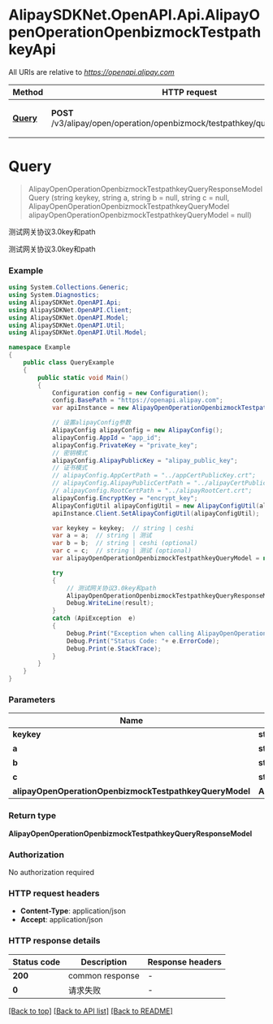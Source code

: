# AlipaySDKNet.OpenAPI.Api.AlipayOpenOperationOpenbizmockTestpathkeyApi

All URIs are relative to *https://openapi.alipay.com*

Method | HTTP request | Description
------------- | ------------- | -------------
[**Query**](AlipayOpenOperationOpenbizmockTestpathkeyApi.md#query) | **POST** /v3/alipay/open/operation/openbizmock/testpathkey/query/{keykey}/{a} | 测试网关协议3.0key和path


<a name="query"></a>
# **Query**
> AlipayOpenOperationOpenbizmockTestpathkeyQueryResponseModel Query (string keykey, string a, string b = null, string c = null, AlipayOpenOperationOpenbizmockTestpathkeyQueryModel alipayOpenOperationOpenbizmockTestpathkeyQueryModel = null)

测试网关协议3.0key和path

测试网关协议3.0key和path

### Example
```csharp
using System.Collections.Generic;
using System.Diagnostics;
using AlipaySDKNet.OpenAPI.Api;
using AlipaySDKNet.OpenAPI.Client;
using AlipaySDKNet.OpenAPI.Model;
using AlipaySDKNet.OpenAPI.Util;
using AlipaySDKNet.OpenAPI.Util.Model;

namespace Example
{
    public class QueryExample
    {
        public static void Main()
        {
            Configuration config = new Configuration();
            config.BasePath = "https://openapi.alipay.com";
            var apiInstance = new AlipayOpenOperationOpenbizmockTestpathkeyApi(config);

            // 设置alipayConfig参数
            AlipayConfig alipayConfig = new AlipayConfig();
            alipayConfig.AppId = "app_id";
            alipayConfig.PrivateKey = "private_key";
            // 密钥模式
            alipayConfig.AlipayPublicKey = "alipay_public_key";
            // 证书模式
            // alipayConfig.AppCertPath = "../appCertPublicKey.crt";
            // alipayConfig.AlipayPublicCertPath = "../alipayCertPublicKey_RSA2.crt";
            // alipayConfig.RootCertPath = "../alipayRootCert.crt";
            alipayConfig.EncryptKey = "encrypt_key";
            AlipayConfigUtil alipayConfigUtil = new AlipayConfigUtil(alipayConfig);
            apiInstance.Client.SetAlipayConfigUtil(alipayConfigUtil);

            var keykey = keykey;  // string | ceshi
            var a = a;  // string | 测试
            var b = b;  // string | ceshi (optional) 
            var c = c;  // string | 测试 (optional) 
            var alipayOpenOperationOpenbizmockTestpathkeyQueryModel = new AlipayOpenOperationOpenbizmockTestpathkeyQueryModel(); // AlipayOpenOperationOpenbizmockTestpathkeyQueryModel |  (optional) 

            try
            {
                // 测试网关协议3.0key和path
                AlipayOpenOperationOpenbizmockTestpathkeyQueryResponseModel result = apiInstance.Query(keykey, a, b, c, alipayOpenOperationOpenbizmockTestpathkeyQueryModel);
                Debug.WriteLine(result);
            }
            catch (ApiException  e)
            {
                Debug.Print("Exception when calling AlipayOpenOperationOpenbizmockTestpathkeyApi.Query: " + e.Message );
                Debug.Print("Status Code: "+ e.ErrorCode);
                Debug.Print(e.StackTrace);
            }
        }
    }
}
```

### Parameters

Name | Type | Description  | Notes
------------- | ------------- | ------------- | -------------
 **keykey** | **string**| ceshi | 
 **a** | **string**| 测试 | 
 **b** | **string**| ceshi | [optional] 
 **c** | **string**| 测试 | [optional] 
 **alipayOpenOperationOpenbizmockTestpathkeyQueryModel** | **AlipayOpenOperationOpenbizmockTestpathkeyQueryModel**|  | [optional] 

### Return type

**AlipayOpenOperationOpenbizmockTestpathkeyQueryResponseModel**

### Authorization

No authorization required

### HTTP request headers

 - **Content-Type**: application/json
 - **Accept**: application/json


### HTTP response details
| Status code | Description | Response headers |
|-------------|-------------|------------------|
| **200** | common response |  -  |
| **0** | 请求失败 |  -  |

[[Back to top]](#) [[Back to API list]](../README.md#documentation-for-api-endpoints) [[Back to README]](../README.md)


